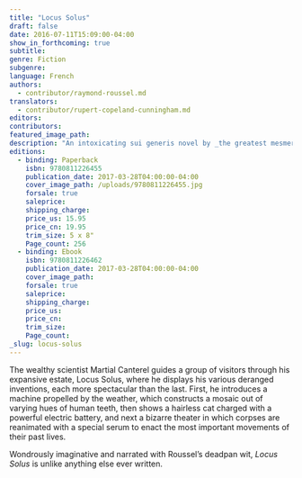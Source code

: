 ```yaml
---
title: "Locus Solus"
draft: false
date: 2016-07-11T15:09:00-04:00
show_in_forthcoming: true
subtitle:
genre: Fiction
subgenre:
language: French
authors:
  - contributor/raymond-roussel.md
translators:
  - contributor/rupert-copeland-cunningham.md
editors:
contributors:
featured_image_path:
description: "An intoxicating sui generis novel by _the greatest mesmerist of modern times_ (André Breton) "
editions:
  - binding: Paperback
    isbn: 9780811226455
    publication_date: 2017-03-28T04:00:00-04:00
    cover_image_path: /uploads/9780811226455.jpg
    forsale: true
    saleprice:
    shipping_charge:
    price_us: 15.95
    price_cn: 19.95
    trim_size: 5 x 8"
    Page_count: 256
  - binding: Ebook
    isbn: 9780811226462
    publication_date: 2017-03-28T04:00:00-04:00
    cover_image_path:
    forsale: true
    saleprice:
    shipping_charge:
    price_us:
    price_cn:
    trim_size:
    Page_count:
_slug: locus-solus
---
```


The wealthy scientist Martial Canterel guides a group of visitors through his expansive estate, Locus Solus, where he displays his various deranged inventions, each more spectacular than the last. First, he introduces a machine propelled by the weather, which constructs a mosaic out of varying hues of human teeth, then shows a hairless cat charged with a powerful electric battery, and next a bizarre theater in which corpses are reanimated with a special serum to enact the most important movements of their past lives.

Wondrously imaginative and narrated with Roussel’s deadpan wit, _Locus Solus_ is unlike anything else ever written.

